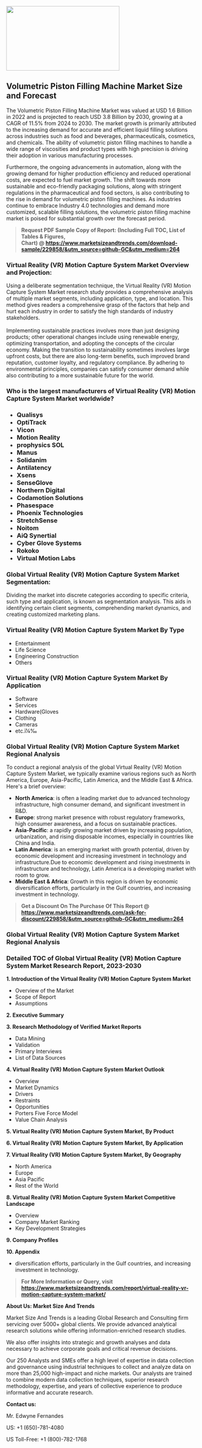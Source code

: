 <p><img class="alignnone size-medium wp-image-20088" src="https://ffe5etoiles.com/wp-content/uploads/2024/12/MST1-300x171.png" alt="" width="300" height="171" /></p><h2>Volumetric Piston Filling Machine Market Size and Forecast</h2><p>The Volumetric Piston Filling Machine Market was valued at USD 1.6 Billion in 2022 and is projected to reach USD 3.8 Billion by 2030, growing at a CAGR of 11.5% from 2024 to 2030. The market growth is primarily attributed to the increasing demand for accurate and efficient liquid filling solutions across industries such as food and beverages, pharmaceuticals, cosmetics, and chemicals. The ability of volumetric piston filling machines to handle a wide range of viscosities and product types with high precision is driving their adoption in various manufacturing processes.</p><p>Furthermore, the ongoing advancements in automation, along with the growing demand for higher production efficiency and reduced operational costs, are expected to fuel market growth. The shift towards more sustainable and eco-friendly packaging solutions, along with stringent regulations in the pharmaceutical and food sectors, is also contributing to the rise in demand for volumetric piston filling machines. As industries continue to embrace Industry 4.0 technologies and demand more customized, scalable filling solutions, the volumetric piston filling machine market is poised for substantial growth over the forecast period.</p></p><blockquote id="" class=""><strong>Request PDF Sample Copy of Report: (Including Full TOC, List of Tables &amp; Figures, Chart)&nbsp;@&nbsp;<strong><a href="https://www.marketsizeandtrends.com/download-sample/229858/&utm_source=github-GC&utm_medium=264" target="_blank">https://www.marketsizeandtrends.com/download-sample/229858/&utm_source=github-GC&utm_medium=264</a></strong></strong></blockquote><h3 id="" class="">Virtual Reality (VR) Motion Capture System Market&nbsp;Overview and Projection:</h3><p id="" class="">Using a deliberate segmentation technique, the Virtual Reality (VR) Motion Capture System Market research study provides a comprehensive analysis of multiple market segments, including application, type, and location. This method gives readers a comprehensive grasp of the factors that help and hurt each industry in order to satisfy the high standards of industry stakeholders. <br /> <br />Implementing sustainable practices involves more than just designing products; other operational changes include using renewable energy, optimizing transportation, and adopting the concepts of the circular economy. Making the transition to sustainability sometimes involves large upfront costs, but there are also long-term benefits, such improved brand reputation, customer loyalty, and regulatory compliance. By adhering to environmental principles, companies can satisfy consumer demand while also contributing to a more sustainable future for the world.</p><h3 id="" class="">Who is the largest manufacturers of&nbsp;Virtual Reality (VR) Motion Capture System Market worldwide?</h3><h3 class=""><p><ul><li>Qualisys </li><li> OptiTrack </li><li> Vicon </li><li> Motion Reality </li><li> prophysics SOL </li><li> Manus </li><li> Solidanim </li><li> Antilatency </li><li> Xsens </li><li> SenseGlove </li><li> Northern Digital </li><li> Codamotion Solutions </li><li> Phasespace </li><li> Phoenix Technologies </li><li> StretchSense </li><li> Noitom </li><li> AiQ Synertial </li><li> Cyber Glove Systems </li><li> Rokoko </li><li> Virtual Motion Labs</li></ul></p></h3><h3 id="" class="">Global&nbsp;Virtual Reality (VR) Motion Capture System Market Segmentation:</h3><p id="" class="">Dividing the market into discrete categories according to specific criteria, such type and application, is known as segmentation analysis. This aids in identifying certain client segments, comprehending market dynamics, and creating customized marketing plans.</p><h3 id="" class="">Virtual Reality (VR) Motion Capture System Market&nbsp;By Type</h3><p><p><ul><li>Entertainment</li><li> Life Science</li><li> Engineering Construction</li><li> Others</p></li></ul></p></p><h3 id="" class="">Virtual Reality (VR) Motion Capture System Market&nbsp;By Application</h3><p class=""><p><ul><li>Software</li><li> Services</li><li> Hardware(Gloves</li><li> Clothing</li><li> Cameras</li><li> etc.ï¼‰</li></ul></p></p><h3 id="" class="">Global Virtual Reality (VR) Motion Capture System Market Regional Analysis</h3><p id="" class="">To conduct a regional analysis of the global Virtual Reality (VR) Motion Capture System Market, we typically examine various regions such as North America, Europe, Asia-Pacific, Latin America, and the Middle East &amp; Africa. Here's a brief overview:</p><ul><li><strong>North America</strong>: is often a leading market due to advanced technology infrastructure, high consumer demand, and significant investment in R&amp;D.</li><li><strong>Europe</strong>: strong market presence with robust regulatory frameworks, high consumer awareness, and a focus on sustainable practices.</li><li><strong>Asia-Pacific</strong>: a rapidly growing market driven by increasing population, urbanization, and rising disposable incomes, especially in countries like China and India.</li><li><strong>Latin America</strong>: is an emerging market with growth potential, driven by economic development and increasing investment in technology and infrastructure.Due to economic development and rising investments in infrastructure and technology, Latin America is a developing market with room to grow.</li><li><strong>Middle East &amp; Africa</strong>: Growth in this region is driven by economic diversification efforts, particularly in the Gulf countries, and increasing investment in technology.</li></ul><blockquote id="" class=""><strong>Get a Discount On The Purchase Of This Report @ <strong><a href="https://www.marketsizeandtrends.com/ask-for-discount/229858/&utm_source=github-GC&utm_medium=264" target="_blank">https://www.marketsizeandtrends.com/ask-for-discount/229858/&utm_source=github-GC&utm_medium=264</a></strong></strong></blockquote><h3 id="" class="">Global Virtual Reality (VR) Motion Capture System Market Regional Analysis</h3><h3 id="" class="">Detailed TOC of Global Virtual Reality (VR) Motion Capture System Market Research Report, 2023-2030</h3><p id="" class=""><strong>1. Introduction of the Virtual Reality (VR) Motion Capture System Market</strong></p><ul><li>Overview of the Market</li><li>Scope of Report</li><li>Assumptions</li></ul><p id="" class=""><strong>2. Executive Summary</strong></p><p id="" class=""><strong>3. Research Methodology of Verified Market Reports</strong></p><ul><li>Data Mining</li><li>Validation</li><li>Primary Interviews</li><li>List of Data Sources</li></ul><p id="" class=""><strong>4. Virtual Reality (VR) Motion Capture System Market Outlook</strong></p><ul><li>Overview</li><li>Market Dynamics</li><li>Drivers</li><li>Restraints</li><li>Opportunities</li><li>Porters Five Force Model</li><li>Value Chain Analysis</li></ul><p id="" class=""><strong>5. Virtual Reality (VR) Motion Capture System Market, By Product</strong></p><p id="" class=""><strong>6. Virtual Reality (VR) Motion Capture System Market, By Application</strong></p><p id="" class=""><strong>7. Virtual Reality (VR) Motion Capture System Market, By Geography</strong></p><ul><li>North America</li><li>Europe</li><li>Asia Pacific</li><li>Rest of the World</li></ul><p id="" class=""><strong>8. Virtual Reality (VR) Motion Capture System Market Competitive Landscape</strong></p><ul><li>Overview</li><li>Company Market Ranking</li><li>Key Development Strategies</li></ul><p id="" class=""><strong>9. Company Profiles</strong></p><p id="" class=""><strong>10. Appendix</strong></p><ul><li>diversification efforts, particularly in the Gulf countries, and increasing investment in technology.</li></ul><blockquote id="" class=""><strong>For More Information or Query, visit <strong><strong><a href="https://www.marketsizeandtrends.com/report/virtual-reality-vr-motion-capture-system-market/" target="_blank">https://www.marketsizeandtrends.com/report/virtual-reality-vr-motion-capture-system-market/</a></strong></strong></strong></blockquote><p id="" class=""><strong>About Us: Market Size And Trends</strong></p><p id="" class="">Market Size And Trends is a leading Global Research and Consulting firm servicing over 5000+ global clients. We provide advanced analytical research solutions while offering information-enriched research studies.</p><p id="" class="">We also offer insights into strategic and growth analyses and data necessary to achieve corporate goals and critical revenue decisions.</p><p id="" class="">Our 250 Analysts and SMEs offer a high level of expertise in data collection and governance using industrial techniques to collect and analyze data on more than 25,000 high-impact and niche markets. Our analysts are trained to combine modern data collection techniques, superior research methodology, expertise, and years of collective experience to produce informative and accurate research.</p><p id="" class=""><strong>Contact us:</strong></p><p id="" class="">Mr. Edwyne Fernandes</p><p id="" class="">US: +1 (650)-781-4080</p><p id="" class="">US Toll-Free: +1 (800)-782-1768</p>
